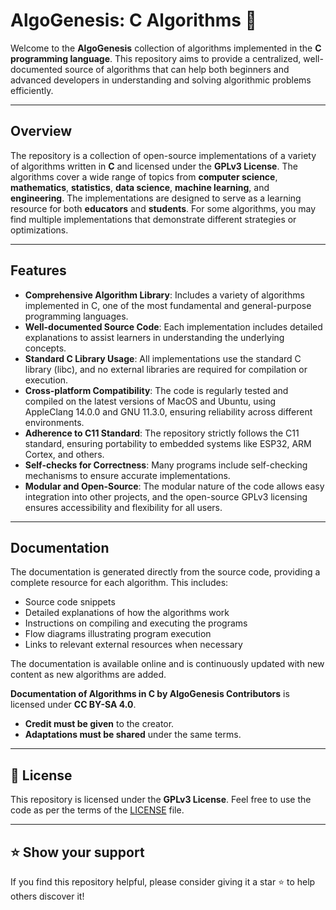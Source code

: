 # AlgoGenesis: C Algorithms 📘

Welcome to the **AlgoGenesis** collection of algorithms implemented in the **C programming language**. This repository aims to provide a centralized, well-documented source of algorithms that can help both beginners and advanced developers in understanding and solving algorithmic problems efficiently.

---

## Overview

The repository is a collection of open-source implementations of a variety of algorithms written in **C** and licensed under the **GPLv3 License**. The algorithms cover a wide range of topics from **computer science**, **mathematics**, **statistics**, **data science**, **machine learning**, and **engineering**. The implementations are designed to serve as a learning resource for both **educators** and **students**. For some algorithms, you may find multiple implementations that demonstrate different strategies or optimizations.

---

## Features

- **Comprehensive Algorithm Library**: Includes a variety of algorithms implemented in C, one of the most fundamental and general-purpose programming languages.
- **Well-documented Source Code**: Each implementation includes detailed explanations to assist learners in understanding the underlying concepts.
- **Standard C Library Usage**: All implementations use the standard C library (libc), and no external libraries are required for compilation or execution.
- **Cross-platform Compatibility**: The code is regularly tested and compiled on the latest versions of MacOS and Ubuntu, using AppleClang 14.0.0 and GNU 11.3.0, ensuring reliability across different environments.
- **Adherence to C11 Standard**: The repository strictly follows the C11 standard, ensuring portability to embedded systems like ESP32, ARM Cortex, and others.
- **Self-checks for Correctness**: Many programs include self-checking mechanisms to ensure accurate implementations.
- **Modular and Open-Source**: The modular nature of the code allows easy integration into other projects, and the open-source GPLv3 licensing ensures accessibility and flexibility for all users.

---

## Documentation

The documentation is generated directly from the source code, providing a complete resource for each algorithm. This includes:

- Source code snippets
- Detailed explanations of how the algorithms work
- Instructions on compiling and executing the programs
- Flow diagrams illustrating program execution
- Links to relevant external resources when necessary

The documentation is available online and is continuously updated with new content as new algorithms are added.

**Documentation of Algorithms in C by AlgoGenesis Contributors** is licensed under **CC BY-SA 4.0**. 
- **Credit must be given** to the creator.
- **Adaptations must be shared** under the same terms.

---

## 📜 License

This repository is licensed under the **GPLv3 License**. Feel free to use the code as per the terms of the [LICENSE](LICENSE) file.

---

## ⭐ Show your support

If you find this repository helpful, please consider giving it a star ⭐ to help others discover it!


